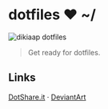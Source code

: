 # dotfiles ❤ ~/

![dikiaap dotfiles](http://dotshare.it/public/images/uploads/1398.png)
>   Get ready for dotfiles.

## Links

[DotShare.it](http://dotshare.it/~dikiaap/) ·
[DeviantArt](http://dikiaap.deviantart.com/)
